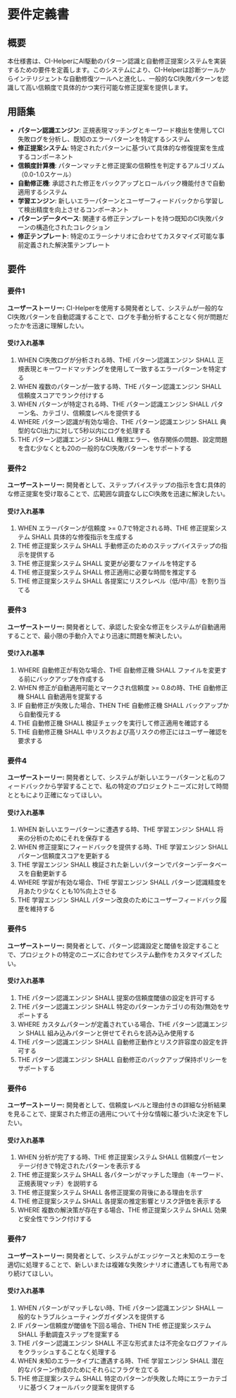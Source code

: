# 要件定義書

## 概要

本仕様書は、CI-HelperにAI駆動のパターン認識と自動修正提案システムを実装するための要件を定義します。このシステムにより、CI-Helperは診断ツールからインテリジェントな自動修復ツールへと進化し、一般的なCI失敗パターンを認識して高い信頼度で具体的かつ実行可能な修正提案を提供します。

## 用語集

- **パターン認識エンジン**: 正規表現マッチングとキーワード検出を使用してCI失敗ログを分析し、既知のエラーパターンを特定するシステム
- **修正提案システム**: 特定されたパターンに基づいて具体的な修復提案を生成するコンポーネント
- **信頼度計算機**: パターンマッチと修正提案の信頼性を判定するアルゴリズム（0.0-1.0スケール）
- **自動修正機**: 承認された修正をバックアップとロールバック機能付きで自動適用するシステム
- **学習エンジン**: 新しいエラーパターンとユーザーフィードバックから学習して検出精度を向上させるコンポーネント
- **パターンデータベース**: 関連する修正テンプレートを持つ既知のCI失敗パターンの構造化されたコレクション
- **修正テンプレート**: 特定のエラーシナリオに合わせてカスタマイズ可能な事前定義された解決策テンプレート

## 要件

### 要件1

**ユーザーストーリー:** CI-Helperを使用する開発者として、システムが一般的なCI失敗パターンを自動認識することで、ログを手動分析することなく何が問題だったかを迅速に理解したい。

#### 受け入れ基準

1. WHEN CI失敗ログが分析される時、THE パターン認識エンジン SHALL 正規表現とキーワードマッチングを使用して一致するエラーパターンを特定する
2. WHEN 複数のパターンが一致する時、THE パターン認識エンジン SHALL 信頼度スコアでランク付けする
3. WHEN パターンが特定される時、THE パターン認識エンジン SHALL パターン名、カテゴリ、信頼度レベルを提供する
4. WHERE パターン認識が有効な場合、THE パターン認識エンジン SHALL 典型的なCI出力に対して5秒以内にログを処理する
5. THE パターン認識エンジン SHALL 権限エラー、依存関係の問題、設定問題を含む少なくとも20の一般的なCI失敗パターンをサポートする

### 要件2

**ユーザーストーリー:** 開発者として、ステップバイステップの指示を含む具体的な修正提案を受け取ることで、広範囲な調査なしにCI失敗を迅速に解決したい。

#### 受け入れ基準

1. WHEN エラーパターンが信頼度 >= 0.7で特定される時、THE 修正提案システム SHALL 具体的な修復指示を生成する
2. THE 修正提案システム SHALL 手動修正のためのステップバイステップの指示を提供する
3. THE 修正提案システム SHALL 変更が必要なファイルを特定する
4. THE 修正提案システム SHALL 修正適用に必要な時間を推定する
5. THE 修正提案システム SHALL 各提案にリスクレベル（低/中/高）を割り当てる

### 要件3

**ユーザーストーリー:** 開発者として、承認した安全な修正をシステムが自動適用することで、最小限の手動介入でより迅速に問題を解決したい。

#### 受け入れ基準

1. WHERE 自動修正が有効な場合、THE 自動修正機 SHALL ファイルを変更する前にバックアップを作成する
2. WHEN 修正が自動適用可能とマークされ信頼度 >= 0.8の時、THE 自動修正機 SHALL 自動適用を提案する
3. IF 自動修正が失敗した場合、THEN THE 自動修正機 SHALL バックアップから自動復元する
4. THE 自動修正機 SHALL 検証チェックを実行して修正適用を確認する
5. THE 自動修正機 SHALL 中リスクおよび高リスクの修正にはユーザー確認を要求する

### 要件4

**ユーザーストーリー:** 開発者として、システムが新しいエラーパターンと私のフィードバックから学習することで、私の特定のプロジェクトニーズに対して時間とともにより正確になってほしい。

#### 受け入れ基準

1. WHEN 新しいエラーパターンに遭遇する時、THE 学習エンジン SHALL 将来の分析のためにそれを保存する
2. WHEN 修正提案にフィードバックを提供する時、THE 学習エンジン SHALL パターン信頼度スコアを更新する
3. THE 学習エンジン SHALL 検証された新しいパターンでパターンデータベースを自動更新する
4. WHERE 学習が有効な場合、THE 学習エンジン SHALL パターン認識精度を月あたり少なくとも10%向上させる
5. THE 学習エンジン SHALL パターン改良のためにユーザーフィードバック履歴を維持する

### 要件5

**ユーザーストーリー:** 開発者として、パターン認識設定と閾値を設定することで、プロジェクトの特定のニーズに合わせてシステム動作をカスタマイズしたい。

#### 受け入れ基準

1. THE パターン認識エンジン SHALL 提案の信頼度閾値の設定を許可する
2. THE パターン認識エンジン SHALL 特定のパターンカテゴリの有効/無効をサポートする
3. WHERE カスタムパターンが定義されている場合、THE パターン認識エンジン SHALL 組み込みパターンと併せてそれらを読み込み使用する
4. THE パターン認識エンジン SHALL 自動修正動作とリスク許容度の設定を許可する
5. THE パターン認識エンジン SHALL 自動修正のバックアップ保持ポリシーをサポートする

### 要件6

**ユーザーストーリー:** 開発者として、信頼度レベルと理由付きの詳細な分析結果を見ることで、提案された修正の適用について十分な情報に基づいた決定を下したい。

#### 受け入れ基準

1. WHEN 分析が完了する時、THE 修正提案システム SHALL 信頼度パーセンテージ付きで特定されたパターンを表示する
2. THE 修正提案システム SHALL 各パターンがマッチした理由（キーワード、正規表現マッチ）を説明する
3. THE 修正提案システム SHALL 各修正提案の背後にある理由を示す
4. THE 修正提案システム SHALL 各提案の推定影響とリスク評価を表示する
5. WHERE 複数の解決策が存在する場合、THE 修正提案システム SHALL 効果と安全性でランク付けする

### 要件7

**ユーザーストーリー:** 開発者として、システムがエッジケースと未知のエラーを適切に処理することで、新しいまたは複雑な失敗シナリオに遭遇しても有用であり続けてほしい。

#### 受け入れ基準

1. WHEN パターンがマッチしない時、THE パターン認識エンジン SHALL 一般的なトラブルシューティングガイダンスを提供する
2. IF パターン信頼度が閾値を下回る場合、THEN THE 修正提案システム SHALL 手動調査ステップを提案する
3. THE パターン認識エンジン SHALL 不正な形式または不完全なログファイルをクラッシュすることなく処理する
4. WHEN 未知のエラータイプに遭遇する時、THE 学習エンジン SHALL 潜在的なパターン作成のためにそれらにフラグを立てる
5. THE 修正提案システム SHALL 特定のパターンが失敗した時にエラーカテゴリに基づくフォールバック提案を提供する
